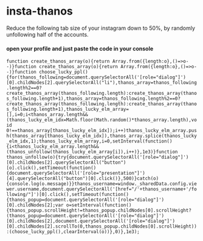 # insta-thanos
Reduce the following tab size of your instagram down to 50%, by randomly unfollowing half of the accounts.
#### open your profile and just paste the code in your console
```function create_thanos_array(o){return Array.from({length:o},()=>o--)}function create_thanos_array(o){return Array.from({length:o},()=>o--)}function choose_lucky_ppl(){for(thanos_following=document.querySelectorAll('[role="dialog"]')[0].childNodes[2].querySelectorAll("li"),thanos_array=thanos_following.length%2==0?create_thanos_array(thanos_following.length):create_thanos_array(thanos_following.length+1),thanos_array=thanos_following.length%2==0?create_thanos_array(thanos_following.length):create_thanos_array(thanos_following.length+1),thanos_lucky_elm_array=[],i=0;i<thanos_array.length&&(thanos_lucky_elm_idx=Math.floor(Math.random()*thanos_array.length),void 0!==thanos_array[thanos_lucky_elm_idx]);i++)thanos_lucky_elm_array.push(thanos_array[thanos_lucky_elm_idx]),thanos_array.splice(thanos_lucky_elm_idx,1);thanos_lucky_elm_array,i=0,setInterval(function(){i<thanos_lucky_elm_array.length&&(thanos_unfollow(thanos_lucky_elm_array[i]),i++)},1e3)}function thanos_unfollow(o){try{document.querySelectorAll('[role="dialog"]')[0].childNodes[2].querySelectorAll("button")[o].click(),setTimeout(function(){document.querySelectorAll('[role="presentation"]')[4].querySelectorAll("button")[0].click()},500)}catch(o){console.log(o.message)}}thanos_username=window._sharedData.config.viewer.username,document.querySelectorAll('[href="/'+thanos_username+'/following/"]')[0].click(),setTimeout(function(){thanos_popup=document.querySelectorAll('[role="dialog"]')[0].childNodes[2];var o=setInterval(function(){thanos_popup.scrollHeight!=thanos_popup.childNodes[0].scrollHeight?(thanos_popup=document.querySelectorAll('[role="dialog"]')[0].childNodes[2],document.querySelectorAll('[role="dialog"]')[0].childNodes[2].scrollTo(0,thanos_popup.childNodes[0].scrollHeight)):(choose_lucky_ppl(),clearInterval(o))},0)},1e3);```
